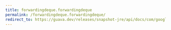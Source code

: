 ```yaml
---
title: forwardingdeque.forwardingdeque
permalink: /forwardingdeque.forwardingdeque/
redirect_to: https://guava.dev/releases/snapshot-jre/api/docs/com/google/common/collect/ForwardingDeque.html#ForwardingDeque--
---
```

